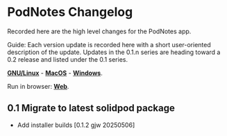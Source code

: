 # PodNotes Changelog

Recorded here are the high level changes for the PodNotes app.

Guide: Each version update is recorded here with a short user-oriented
description of the update. Updates in the 0.1.n series are heading
toward a 0.2 release and listed under the 0.1 series.

[**GNU/Linux**](https://solidcommunity.au/installers/podnotes-dev-linux.zip) -
[**MacOS**](https://solidcommunity.au/installers/podnotes-dev-macos.zip) -
[**Windows**](https://solidcommunity.au/installers/podnotes-dev-windows-inno.exe).

Run in browser: [**Web**](https://podnotes.solidcommunity.au).

## 0.1 Migrate to latest solidpod package

+ Add installer builds [0.1.2 gjw 20250506]
